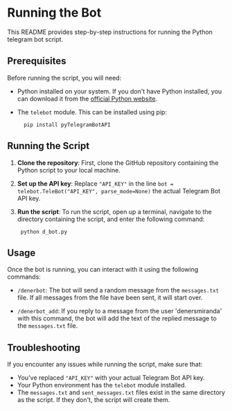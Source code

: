 # Running the Bot 

This README provides step-by-step instructions for running the Python telegram bot script. 

## Prerequisites
Before running the script, you will need:

- Python installed on your system. If you don't have Python installed, you can download it from the [official Python website](https://www.python.org/downloads/).
- The `telebot` module. This can be installed using pip:
  
        pip install pyTelegramBotAPI


## Running the Script

1. **Clone the repository**: First, clone the GitHub repository containing the Python script to your local machine.

2. **Set up the API key**: Replace `"API_KEY"` in the line `bot = telebot.TeleBot("API_KEY", parse_mode=None)` the actual Telegram Bot API key.

3. **Run the script**: To run the script, open up a terminal, navigate to the directory containing the script, and enter the following command:

        python d_bot.py
   

## Usage

Once the bot is running, you can interact with it using the following commands:

- `/denerbot`: The bot will send a random message from the `messages.txt` file. If all messages from the file have been sent, it will start over.

- `/denerbot_add`: If you reply to a message from the user 'denersmiranda' with this command, the bot will add the text of the replied message to the `messages.txt` file.

## Troubleshooting

If you encounter any issues while running the script, make sure that:

- You've replaced `"API_KEY"` with your actual Telegram Bot API key.
- Your Python environment has the `telebot` module installed.
- The `messages.txt` and `sent_messages.txt` files exist in the same directory as the script. If they don't, the script will create them.

